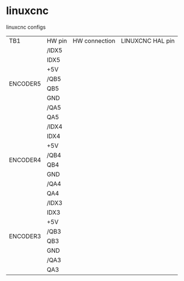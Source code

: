 # linuxcnc
linuxcnc configs

<table>
<tr>
  <td>TB1</td>
  <td>HW pin</td>
  <td>HW connection</td>
  <td>LINUXCNC HAL pin</td>
</tr>
<tr>
  <td rowspan="8">ENCODER5</td>
  <td>/IDX5</td>
  <td></td>
  <td></td>
</tr>
<tr>
  <td>IDX5</td>
  <td></td>
  <td></td>
</tr>
<tr>
  <td>+5V</td>
  <td></td>
  <td></td>
</tr>
<tr>
  <td>/QB5</td>
  <td></td>
  <td></td>
</tr>
</tr>
<tr>
  <td>QB5</td>
  <td></td>
  <td></td>
</tr>
</tr>
<tr>
  <td>GND</td>
  <td></td>
  <td></td>
</tr>
<tr>
  <td>/QA5</td>
  <td></td>
  <td></td>
</tr>
</tr>
<tr>
  <td>QA5</td>
  <td></td>
  <td></td>
</tr>
<tr>
  <td rowspan="8">ENCODER4</td>
  <td>/IDX4</td>
  <td></td>
  <td></td>
</tr>
<tr>
  <td>IDX4</td>
  <td></td>
  <td></td>
</tr>
<tr>
  <td>+5V</td>
  <td></td>
  <td></td>
</tr>
<tr>
  <td>/QB4</td>
  <td></td>
  <td></td>
</tr>
</tr>
<tr>
  <td>QB4</td>
  <td></td>
  <td></td>
</tr>
</tr>
<tr>
  <td>GND</td>
  <td></td>
  <td></td>
</tr>
<tr>
  <td>/QA4</td>
  <td></td>
  <td></td>
</tr>
</tr>
<tr>
  <td>QA4</td>
  <td></td>
  <td></td>
</tr>
<tr>
  <td rowspan="8">ENCODER3</td>
  <td>/IDX3</td>
  <td></td>
  <td></td>
</tr>
<tr>
  <td>IDX3</td>
  <td></td>
  <td></td>
</tr>
<tr>
  <td>+5V</td>
  <td></td>
  <td></td>
</tr>
<tr>
  <td>/QB3</td>
  <td></td>
  <td></td>
</tr>
</tr>
<tr>
  <td>QB3</td>
  <td></td>
  <td></td>
</tr>
</tr>
<tr>
  <td>GND</td>
  <td></td>
  <td></td>
</tr>
<tr>
  <td>/QA3</td>
  <td></td>
  <td></td>
</tr>
</tr>
<tr>
  <td>QA3</td>
  <td></td>
  <td></td>
</tr>
</table>
